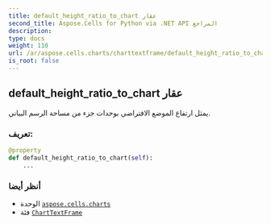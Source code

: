 ```yaml
---
title: default_height_ratio_to_chart عقار
second_title: Aspose.Cells for Python via .NET API المراجع
description:
type: docs
weight: 110
url: /ar/aspose.cells.charts/charttextframe/default_height_ratio_to_chart/
is_root: false
---
```

##  default_height_ratio_to_chart عقار

يمثل ارتفاع الموضع الافتراضي بوحدات جزء من مساحة الرسم البياني.
###  تعريف:
```python
@property
def default_height_ratio_to_chart(self):
    ...
```

###  أنظر أيضا
* الوحدة [`aspose.cells.charts`](../../)
* فئة [`ChartTextFrame`](/cells/python-net/ar/aspose.cells.charts/charttextframe)

